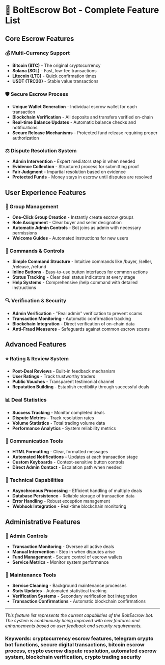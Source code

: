 # 🔐 BoltEscrow Bot - Complete Feature List

## Core Escrow Features

### 💰 Multi-Currency Support
- **Bitcoin (BTC)** - The original cryptocurrency
- **Solana (SOL)** - Fast, low-fee transactions
- **Litecoin (LTC)** - Quick confirmation times
- **USDT (TRC20)** - Stable value transactions

### 🛡️ Secure Escrow Process
- **Unique Wallet Generation** - Individual escrow wallet for each transaction
- **Blockchain Verification** - All deposits and transfers verified on-chain
- **Real-time Balance Updates** - Automatic balance checks and notifications
- **Secure Release Mechanisms** - Protected fund release requiring proper authorization

### ⚖️ Dispute Resolution System
- **Admin Intervention** - Expert mediators step in when needed
- **Evidence Collection** - Structured process for submitting proof
- **Fair Judgment** - Impartial resolution based on evidence
- **Protected Funds** - Money stays in escrow until disputes are resolved

## User Experience Features

### 👥 Group Management
- **One-Click Group Creation** - Instantly create escrow groups
- **Role Assignment** - Clear buyer and seller designation
- **Automatic Admin Controls** - Bot joins as admin with necessary permissions
- **Welcome Guides** - Automated instructions for new users

### 📱 Commands & Controls
- **Simple Command Structure** - Intuitive commands like /buyer, /seller, /release, /refund
- **Inline Buttons** - Easy-to-use button interfaces for common actions
- **Status Tracking** - Clear deal status indicators at every stage
- **Help Systems** - Comprehensive /help command with detailed instructions

### 🔍 Verification & Security
- **Admin Verification** - "Real admin" verification to prevent scams
- **Transaction Monitoring** - Automatic confirmation tracking
- **Blockchain Integration** - Direct verification of on-chain data
- **Anti-Fraud Measures** - Safeguards against common escrow scams

## Advanced Features

### ⭐ Rating & Review System
- **Post-Deal Reviews** - Built-in feedback mechanism
- **User Ratings** - Track trustworthy traders
- **Public Vouches** - Transparent testimonial channel
- **Reputation Building** - Establish credibility through successful deals

### 📊 Deal Statistics
- **Success Tracking** - Monitor completed deals
- **Dispute Metrics** - Track resolution rates
- **Volume Statistics** - Total trading volume data
- **Performance Analytics** - System reliability metrics

### 📢 Communication Tools
- **HTML Formatting** - Clear, formatted messages
- **Automated Notifications** - Updates at each transaction stage
- **Custom Keyboards** - Context-sensitive button controls
- **Direct Admin Contact** - Escalation path when needed

### 🤖 Technical Capabilities
- **Asynchronous Processing** - Efficient handling of multiple deals
- **Database Persistence** - Reliable storage of transaction data
- **Error Handling** - Robust exception management
- **Webhook Integration** - Real-time blockchain monitoring

## Administrative Features

### 👑 Admin Controls
- **Transaction Monitoring** - Oversee all active deals
- **Manual Intervention** - Step in when disputes arise
- **Fund Management** - Secure control of escrow wallets
- **Service Metrics** - Monitor system performance

### 🔧 Maintenance Tools
- **Service Cleaning** - Background maintenance processes
- **Stats Updates** - Automated statistical tracking
- **Verification Systems** - Secondary verification bot integration
- **Transaction Confirmations** - Automatic blockchain confirmations

---

*This feature list represents the current capabilities of the BoltEscrow bot. The system is continuously being improved with new features and enhancements based on user feedback and security requirements.*

### Keywords: cryptocurrency escrow features, telegram crypto bot functions, secure digital transactions, bitcoin escrow process, crypto escrow dispute resolution, automated escrow system, blockchain verification, crypto trading security
